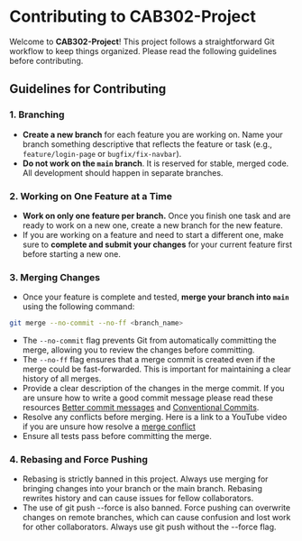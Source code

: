 # Contributing to CAB302-Project

Welcome to **CAB302-Project**! This project follows a straightforward Git workflow to keep things organized. Please read the following guidelines before contributing.

## Guidelines for Contributing

### 1. Branching

- **Create a new branch** for each feature you are working on. Name your branch something descriptive that reflects the feature or task (e.g., `feature/login-page` or `bugfix/fix-navbar`).
- **Do not work on the `main` branch**. It is reserved for stable, merged code. All development should happen in separate branches.

### 2. Working on One Feature at a Time

- **Work on only one feature per branch.** Once you finish one task and are ready to work on a new one, create a new branch for the new feature.
- If you are working on a feature and need to start a different one, make sure to **complete and submit your changes** for your current feature first before starting a new one.

### 3. Merging Changes

- Once your feature is complete and tested, **merge your branch into `main`** using the following command:
```bash
git merge --no-commit --no-ff <branch_name>
```
- The `--no-commit` flag prevents Git from automatically committing the merge, allowing you to review the changes before committing.
- The `--no-ff` flag ensures that a merge commit is created even if the merge could be fast-forwarded. This is important for maintaining a clear history of all merges.
- Provide a clear description of the changes in the merge commit. If you are unsure how to write a good commit message please read these resources [Better commit messages](https://www.freecodecamp.org/news/how-to-write-better-git-commit-messages/) and [Conventional Commits](https://www.conventionalcommits.org/en/v1.0.0/).
- Resolve any conflicts before merging. Here is a link to a YouTube video if you are unsure how resolve a [merge conflict](https://www.youtube.com/watch?v=Sqsz1-o7nXk)
- Ensure all tests pass before committing the merge.

### 4. Rebasing and Force Pushing
- Rebasing is strictly banned in this project. Always use merging for bringing changes into your branch or the main branch. Rebasing rewrites history and can cause issues for fellow collaborators.
- The use of git push --force is also banned. Force pushing can overwrite changes on remote branches, which can cause confusion and lost work for other collaborators. Always use git push without the --force flag.